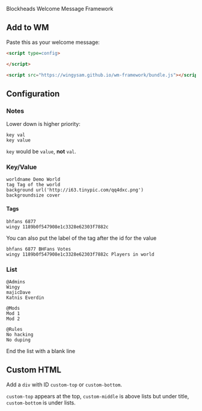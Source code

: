 Blockheads Welcome Message Framework

## Add to WM
Paste this as your welcome message:
```html
<script type=config>

</script>

<script src="https://wingysam.github.io/wm-framework/bundle.js"></script>
```

## Configuration
### Notes
Lower down is higher priority:
```
key val
key value
```
`key` would be `value`, **not** `val`.

### Key/Value
```
worldname Demo World
tag Tag of the world
background url('http://i63.tinypic.com/qq4dxc.png')
backgroundsize cover
```
#### Tags
```
bhfans 6877
wingy 1189b0f547908e1c3328e62303f7882c
```
You can also put the label of the tag after the id for the value
```
bhfans 6877 BHFans Votes
wingy 1189b0f547908e1c3328e62303f7882c Players in world
```

### List
```
@Admins
Wingy
majicDave
Katnis Everdin

@Mods
Mod 1
Mod 2

@Rules
No hacking
No duping
```
End the list with a blank line

## Custom HTML
Add a `div` with ID `custom-top` or `custom-bottom`.

`custom-top` appears at the top, `custom-middle` is above lists but under title, `custom-bottom` is under lists.